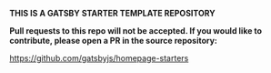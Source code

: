 **THIS IS A GATSBY STARTER TEMPLATE REPOSITORY**

**Pull requests to this repo will not be accepted. If you would like to contribute, please open a PR in the source
repository:**

<https://github.com/gatsbyjs/homepage-starters>

